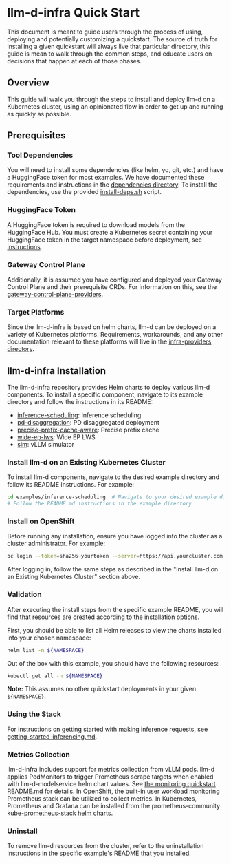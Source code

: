 # llm-d-infra Quick Start

This document is meant to guide users through the process of using, deploying and potentially customizing a quickstart. The source of truth for installing a given quickstart will always live that particular directory, this guide is mean to walk through the common steps, and educate users on decisions that happen at each of those phases.

## Overview

This guide will walk you through the steps to install and deploy llm-d on a Kubernetes cluster, using an opinionated flow in order to get up and running as quickly as possible.

## Prerequisites

### Tool Dependencies

You will need to install some dependencies (like helm, yq, git, etc.) and have a HuggingFace token for most examples. We have documented these requirements and instructions in the [dependencies directory](./dependencies/README.md). To install the dependencies, use the provided [install-deps.sh](./dependencies/install-deps.sh) script.

### HuggingFace Token

A HuggingFace token is required to download models from the HuggingFace Hub. You must create a Kubernetes secret containing your HuggingFace token in the target namespace before deployment, see [instructions](./dependencies/README.md#huggingface-token).

### Gateway Control Plane

Additionally, it is assumed you have configured and deployed your Gateway Control Plane and their prerequisite CRDs. For information on this, see the [gateway-control-plane-providers](./gateway-control-plane-providers/README.md).

### Target Platforms

Since the llm-d-infra is based on helm charts, llm-d can be deployed on a variety of Kubernetes platforms. Requirements, workarounds, and any other documentation relevant to these platforms will live in the [infra-providers directory](./docs/infra-providers/).

## llm-d-infra Installation

The llm-d-infra repository provides Helm charts to deploy various llm-d components. To install a specific component, navigate to its example directory and follow the instructions in its README:

- [inference-scheduling](./examples/inference-scheduling/README.md): Inference scheduling
- [pd-disaggregation](./examples/pd-disaggregation/README.md): PD disaggregated deployment
- [precise-prefix-cache-aware](./examples/precise-prefix-cache-aware/README.md): Precise prefix cache
- [wide-ep-lws](./examples/wide-ep-lws/README.md): Wide EP LWS
- [sim](./examples/sim/README.md): vLLM simulator

### Install llm-d on an Existing Kubernetes Cluster

To install llm-d components, navigate to the desired example directory and follow its README instructions. For example:

```bash
cd examples/inference-scheduling  # Navigate to your desired example directory
# Follow the README.md instructions in the example directory
```

### Install on OpenShift

Before running any installation, ensure you have logged into the cluster as a cluster administrator. For example:

```bash
oc login --token=sha256~yourtoken --server=https://api.yourcluster.com:6443
```

After logging in, follow the same steps as described in the "Install llm-d on an Existing Kubernetes Cluster" section above.

### Validation

After executing the install steps from the specific example README, you will find that resources are created according to the installation options.

First, you should be able to list all Helm releases to view the charts installed into your chosen namespace:

```bash
helm list -n ${NAMESPACE}
```

Out of the box with this example, you should have the following resources:

```bash
kubectl get all -n ${NAMESPACE}
```

**Note:** This assumes no other quickstart deployments in your given `${NAMESPACE}`.

### Using the Stack

For instructions on getting started with making inference requests, see [getting-started-inferencing.md](./docs/getting-started-inferencing.md).

### Metrics Collection

llm-d-infra includes support for metrics collection from vLLM pods. llm-d applies PodMonitors to trigger Prometheus
scrape targets when enabled with llm-d-modelservice helm chart values. See [the monitoring quickstart README.md](./monitoring/README.md) for details.
In OpenShift, the built-in user workload monitoring Prometheus stack can be utilized to collect metrics.
In Kubernetes, Prometheus and Grafana can be installed from the prometheus-community
[kube-prometheus-stack helm charts](https://github.com/prometheus-community/helm-charts/tree/main/charts/kube-prometheus-stack).

### Uninstall

To remove llm-d resources from the cluster, refer to the uninstallation instructions in the specific example's README that you installed.
